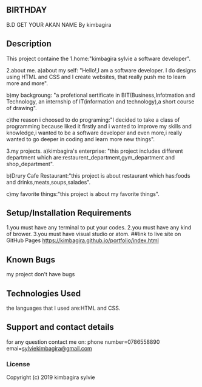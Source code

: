 ## BIRTHDAY
B.D
GET YOUR AKAN NAME
 By kimbagira
## Description
This project containe the 
1.home:"kimbagira sylvie a software developer".

2.about me.
a)about my self:
"Hello!,I am a software developer. 
I do designs using HTML and CSS and I create websites,
that really push me to learn more and more".

b)my backgroung:
"a profetional sertificate in BIT(Business,Infotmation and Technology,
an internship of IT(information  and technology),a short course of drawing".

c)the reason i choosed to do programing:"I decided to take a class of programming because liked it firstly and i wanted to improve my skills and knowledge,i wanted to be a software developer and even more,i really wanted to go deeper in coding and learn more new things".


3.my projects.
a)kimbagira's enterprise:
"this project includes different department which are:restaurent_department,gym_department and shop_department".

b)Drury Cafe Restaurant:"this project is about restaurant which has:foods and drinks,meats,soups,salades".

c)my favorite things:"this project is about my favorite things".

## Setup/Installation Requirements
1.you must have any terminal to put your codes.
2.you must have any kind of brower.
3.you must have visual studio or atom.
##link to live site on GitHub Pages
https://kimbagira.github.io/portfolio/index.html
## Known Bugs
my project don't have bugs 
## Technologies Used
 the languages that I used are:HTML and CSS.
## Support and contact details
for any question contact me on:
phone number=0786558890
emai=sylviekimbagira@gmail.com
### License
Copyright (c) 2019 kimbagira sylvie
